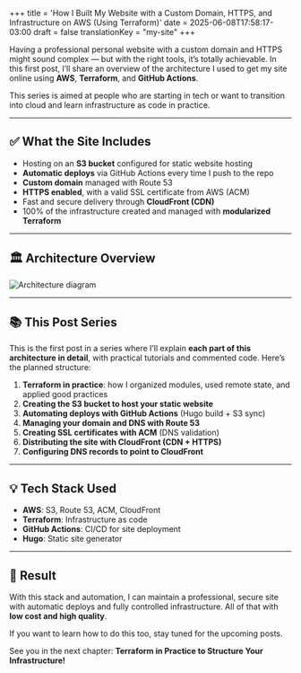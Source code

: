 +++
title = 'How I Built My Website with a Custom Domain, HTTPS, and Infrastructure on AWS (Using Terraform)'
date = 2025-06-08T17:58:17-03:00
draft = false
translationKey = "my-site"
+++

Having a professional personal website with a custom domain and HTTPS might sound complex — but with the right tools, it’s totally achievable. In this first post, I’ll share an overview of the architecture I used to get my site online using **AWS**, **Terraform**, and **GitHub Actions**.

This series is aimed at people who are starting in tech or want to transition into cloud and learn infrastructure as code in practice.

---

## ✅ What the Site Includes

* Hosting on an **S3 bucket** configured for static website hosting
* **Automatic deploys** via GitHub Actions every time I push to the repo
* **Custom domain** managed with Route 53
* **HTTPS enabled**, with a valid SSL certificate from AWS (ACM)
* Fast and secure delivery through **CloudFront (CDN)**
* 100% of the infrastructure created and managed with **modularized Terraform**

---

## 🏛 Architecture Overview

![Architecture diagram](/images/arquitetura-site.png)

---

## 📚 This Post Series

This is the first post in a series where I’ll explain **each part of this architecture in detail**, with practical tutorials and commented code. Here’s the planned structure:

1. **Terraform in practice**: how I organized modules, used remote state, and applied good practices
2. **Creating the S3 bucket to host your static website**
3. **Automating deploys with GitHub Actions** (Hugo build + S3 sync)
4. **Managing your domain and DNS with Route 53**
5. **Creating SSL certificates with ACM** (DNS validation)
6. **Distributing the site with CloudFront (CDN + HTTPS)**
7. **Configuring DNS records to point to CloudFront**

---

## 💡 Tech Stack Used

* **AWS**: S3, Route 53, ACM, CloudFront  
* **Terraform**: Infrastructure as code  
* **GitHub Actions**: CI/CD for site deployment  
* **Hugo**: Static site generator

---

## 💼 Result

With this stack and automation, I can maintain a professional, secure site with automatic deploys and fully controlled infrastructure. All of that with **low cost and high quality**.

If you want to learn how to do this too, stay tuned for the upcoming posts.

See you in the next chapter: **Terraform in Practice to Structure Your Infrastructure!**